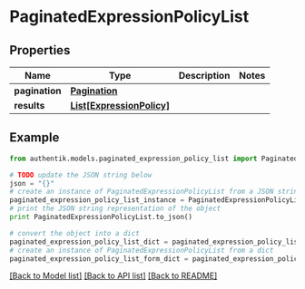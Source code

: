 # PaginatedExpressionPolicyList


## Properties
Name | Type | Description | Notes
------------ | ------------- | ------------- | -------------
**pagination** | [**Pagination**](Pagination.md) |  | 
**results** | [**List[ExpressionPolicy]**](ExpressionPolicy.md) |  | 

## Example

```python
from authentik.models.paginated_expression_policy_list import PaginatedExpressionPolicyList

# TODO update the JSON string below
json = "{}"
# create an instance of PaginatedExpressionPolicyList from a JSON string
paginated_expression_policy_list_instance = PaginatedExpressionPolicyList.from_json(json)
# print the JSON string representation of the object
print PaginatedExpressionPolicyList.to_json()

# convert the object into a dict
paginated_expression_policy_list_dict = paginated_expression_policy_list_instance.to_dict()
# create an instance of PaginatedExpressionPolicyList from a dict
paginated_expression_policy_list_form_dict = paginated_expression_policy_list.from_dict(paginated_expression_policy_list_dict)
```
[[Back to Model list]](../README.md#documentation-for-models) [[Back to API list]](../README.md#documentation-for-api-endpoints) [[Back to README]](../README.md)



